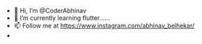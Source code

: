 - 👋 Hi, I’m @CoderAbhinav
- 🌱 I’m currently learning flutter......
- 📫 Follow me at https://www.instagram.com/abhinav_belhekar/
- 
<!---
CoderAbhinav/CoderAbhinav is a ✨ special ✨ repository because its `README.md` (this file) appears on your GitHub profile.
You can click the Preview link to take a look at your changes.
--->
